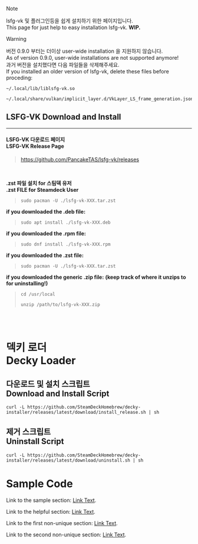 >[!NOTE]
>lsfg-vk 및 플러그인등을 쉽게 설치하기 위한 페이지입니다.   
>This page for just help to easy installation lsfg-vk. **WIP.**

>[!WARNING]
>버전 0.9.0 부터는 더이상 user-wide installation 을 지원하지 않습니다.   
>As of version 0.9.0, user-wide installations are not supported anymore!   
>과거 버전을 설치했다면 다음 파일들을 삭제해주세요.   
>If you installed an older version of lsfg-vk, delete these files before proceding:   
>```
>~/.local/lib/liblsfg-vk.so
>```   
>```
>~/.local/share/vulkan/implicit_layer.d/VkLayer_LS_frame_generation.json
>```

## LSFG-VK Download and Install
---
#### LSFG-VK 다운로드 페이지<br />LSFG-VK Release Page

> <https://github.com/PancakeTAS/lsfg-vk/releases>
<br />

**.zst 파일 설치 for 스팀덱 유저<br />.zst FILE for Steamdeck User**
> ```
> sudo pacman -U ./lsfg-vk-XXX.tar.zst
> ```

**if you downloaded the .deb file:**
>```
>sudo apt install ./lsfg-vk-XXX.deb
>```

**if you downloaded the .rpm file:**
>```
>sudo dnf install ./lsfg-vk-XXX.rpm
>```

**if you downloaded the .zst file:**
>```
>sudo pacman -U ./lsfg-vk-XXX.tar.zst
>```

**if you downloaded the generic .zip file:**
**(keep track of where it unzips to for uninstalling!)**
>```
>cd /usr/local
>```
>```
>unzip /path/to/lsfg-vk-XXX.zip
>```
<br />
<br />


# 덱키 로더<br />Decky Loader
## 다운로드 및 설치 스크립트<br />Download and Install Script
```
curl -L https://github.com/SteamDeckHomebrew/decky-installer/releases/latest/download/install_release.sh | sh
```
## 제거 스크립트<br />Uninstall Script
```
curl -L https://github.com/SteamDeckHomebrew/decky-installer/releases/latest/download/uninstall.sh | sh
```



# Sample Code

Link to the sample section: [Link Text](#sample-section).

Link to the helpful section: [Link Text](#thisll-be-a-helpful-section-about-the-greek-letter-Θ).

Link to the first non-unique section: [Link Text](#this-heading-is-not-unique-in-the-file).

Link to the second non-unique section: [Link Text](#this-heading-is-not-unique-in-the-file-1).
